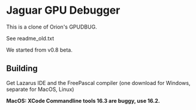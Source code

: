 # Jaguar GPU Debugger

This is a clone of Orion's GPUDBUG.

See readme_old.txt

We started from v0.8 beta.

## Building

Get Lazarus IDE and the FreePascal compiler (one download for Windows, separate for MacOS, Linux)

<b>MacOS: XCode Commandline tools 16.3 are buggy, use 16.2.</b>
